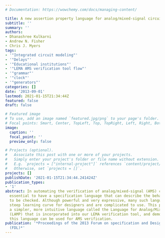 ```yaml
---
# Documentation: https://wowchemy.com/docs/managing-content/

title: A new assertion property language for analog/mixed-signal circuits
subtitle: ''
summary: ''
authors:
- Dhanashree Kulkarni
- Andrew N. Fisher
- Chris J. Myers
tags:
- '"Integrated circuit modeling"'
- '"Delays"'
- '"Educational institutions"'
- '"LEMA AMS verification tool flow"'
- '"grammar"'
- '"clock"'
- '"generators"'
categories: []
date: '2013-09-01'
lastmod: 2021-01-15T21:34:44Z
featured: false
draft: false

# Featured image
# To use, add an image named `featured.jpg/png` to your page's folder.
# Focal points: Smart, Center, TopLeft, Top, TopRight, Left, Right, BottomLeft, Bottom, BottomRight.
image:
  caption: ''
  focal_point: ''
  preview_only: false

# Projects (optional).
#   Associate this post with one or more of your projects.
#   Simply enter your project's folder or file name without extension.
#   E.g. `projects = ["internal-project"]` references `content/project/deep-learning/index.md`.
#   Otherwise, set `projects = []`.
projects: []
publishDate: '2021-01-15T21:34:44.241424Z'
publication_types:
- '1'
abstract: In automating the verification of analog/mixed-signal (AMS) circuits, it
  essential to have a specification language that can describe the behavior that needs
  to be checked. Although powerful and very expressive, many such languages have a
  steep learning curve for designers and are complicated to use. This paper describes
  a simpler, more intuitive language called the Language for Analog/Mixed-Signal Properties
  (LAMP) that is incorporated into our LEMA verification tool, and demonstrates how
  this language can be used for AMS verification.
publication: '*Proceedings of the 2013 Forum on specification and Design Languages
  (FDL)*'
---
```

